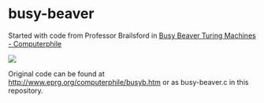 busy-beaver
===========

Started with code from Professor Brailsford in <a href="https://www.youtube.com/watch?v=CE8UhcyJS0I">Busy Beaver Turing Machines - Computerphile</a>

<a href="https://www.youtube.com/watch?v=CE8UhcyJS0I"><img src="https://i.ytimg.com/vi/CE8UhcyJS0I/mqdefault.jpg"></img></a>

Original code can be found at http://www.eprg.org/computerphile/busyb.htm or as busy-beaver.c in this repository.

